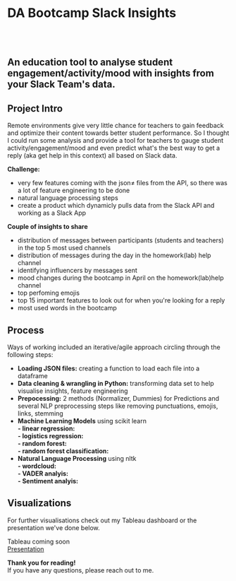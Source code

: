 # DA Bootcamp Slack Insights 
<br/><br/>
## An education tool to analyse student engagement/activity/mood with insights from your Slack Team's data.

## Project Intro
Remote environments give very little chance for teachers to gain feedback and optimize their content towards better student performance. So I thought I could run some analysis and provide a tool for teachers to gauge student activity/engagement/mood and even predict what's the best way to get a reply (aka get help in this context) all based on Slack data.

**Challenge:**
- very few features coming with the json≠ files from the API, so there was a lot of feature engineering to be done 
- natural language processing steps
- create a product which dynamicly pulls data from the Slack API and working as a Slack App

**Couple of insights to share**
- distribution of messages between participants (students and teachers) in the top 5 most used channels
- distribution of messages during the day in the homework(lab) help channel
- identifying influencers by messages sent
- mood changes during the bootcamp in April on the homework(lab)help channel
- top perfoming emojis
- top 15 important features to look out for when you're looking for a reply
- most used words in the bootcamp


## Process
Ways of working included an iterative/agile approach circling through the following steps:

- **Loading JSON files:** creating a function to load each file into a dataframe<br/>
- **Data cleaning & wrangling in Python:** transforming data set to help visualise insights, feature engineering<br/>
- **Prepocessing:** 2 methods (Normalizer, Dummies) for Predictions and several NLP preprocessing steps like removing punctuations, emojis, links, stemming<br/>
- **Machine Learning Models** using scikit learn<br/>
**- linear regression:** <br/>
**- logistics regression:** <br/>
**- random forest:** <br/>
**- random forest classification:** <br/>
- **Natural Language Processing** using nltk<br/>
**- wordcloud:** <br/>
**- VADER analyis:** <br/>
**- Sentiment analyis:** <br/>

## Visualizations

For further visualisations check out my Tableau dashboard or the presentation we've done below.

Tableau coming soon <br/>
[Presentation](https://docs.google.com/presentation/d/1qMoWoY_3LL31Y4WvFe2di2z1FIUNOo3gU2yuRwjrI6o/edit?usp=sharing)


**Thank you for reading!** <br/>
If you have any questions, please reach out to me.<br/><br/>
